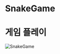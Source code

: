 # SnakeGame

# 게임 플레이

![SnakeGame](https://github.com/seoksii/SnakeGame/assets/125940144/4f9b2b0b-a8d5-4ff9-bdf7-d13c772333c0)

